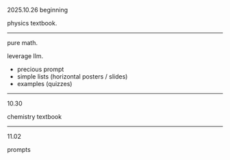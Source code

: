 2025.10.26 beginning

physics textbook.

---

pure math.

leverage llm.

- precious prompt
- simple lists (horizontal posters / slides)
- examples (quizzes)

---

10.30 

chemistry textbook

---

11.02

prompts

